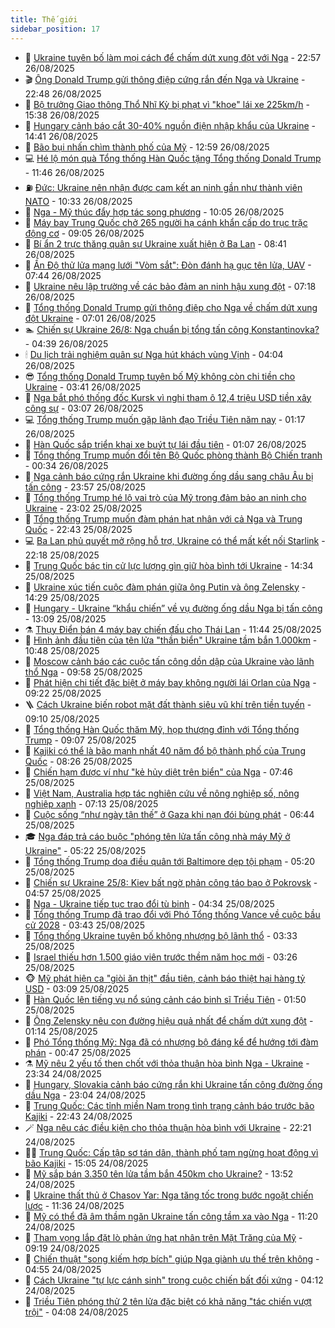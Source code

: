 ```yaml
---
title: Thế giới
sidebar_position: 17
---
```


<!-- dantri-the-gioi:START -->
- 🌋 [Ukraine tuyên bố làm mọi cách để chấm dứt xung đột với Nga](https://dantri.com.vn/the-gioi/ukraine-tuyen-bo-lam-moi-cach-de-cham-dut-xung-dot-voi-nga-20250827053503492.htm) - 22:57 26/08/2025
- 🎬 [Ông Donald Trump gửi thông điệp cứng rắn đến Nga và Ukraine](https://dantri.com.vn/the-gioi/ong-donald-trump-gui-thong-diep-cung-ran-den-nga-va-ukraine-20250827054406886.htm) - 22:48 26/08/2025
- 🧰 [Bộ trưởng Giao thông Thổ Nhĩ Kỳ bị phạt vì &quot;khoe&quot; lái xe 225km/h](https://dantri.com.vn/the-gioi/bo-truong-giao-thong-tho-nhi-ky-bi-phat-vi-khoe-lai-xe-225kmh-20250826223600833.htm) - 15:38 26/08/2025
- 🌋 [Hungary cảnh báo cắt 30-40% nguồn điện nhập khẩu của Ukraine](https://dantri.com.vn/the-gioi/hungary-canh-bao-cat-30-40-nguon-dien-nhap-khau-cua-ukraine-20250826213426668.htm) - 14:41 26/08/2025
- 🗽 [Bão bụi nhấn chìm thành phố của Mỹ](https://dantri.com.vn/the-gioi/bao-bui-nhan-chim-thanh-pho-cua-my-20250826195332905.htm) - 12:59 26/08/2025
- 💻 [Hé lộ món quà Tổng thống Hàn Quốc tặng Tổng thống Donald Trump](https://dantri.com.vn/the-gioi/he-lo-mon-qua-tong-thong-han-quoc-tang-tong-thong-donald-trump-20250826175257546.htm) - 11:46 26/08/2025
- ⛽️ [Đức: Ukraine nên nhận được cam kết an ninh gần như thành viên NATO](https://dantri.com.vn/the-gioi/duc-ukraine-nen-nhan-duoc-cam-ket-an-ninh-gan-nhu-thanh-vien-nato-20250826172251649.htm) - 10:33 26/08/2025
- 🤩 [Nga - Mỹ thúc đẩy hợp tác song phương](https://dantri.com.vn/the-gioi/nga-my-thuc-day-hop-tac-song-phuong-20250826165205452.htm) - 10:05 26/08/2025
- 🧐 [Máy bay Trung Quốc chở 265 người hạ cánh khẩn cấp do trục trặc động cơ](https://dantri.com.vn/the-gioi/may-bay-trung-quoc-cho-265-nguoi-ha-canh-khan-cap-do-truc-trac-dong-co-20250826155750210.htm) - 09:05 26/08/2025
- 🎊 [Bí ẩn 2 trực thăng quân sự Ukraine xuất hiện ở Ba Lan](https://dantri.com.vn/the-gioi/bi-an-2-truc-thang-quan-su-ukraine-xuat-hien-o-ba-lan-20250826153115939.htm) - 08:41 26/08/2025
- 📝 [Ấn Độ thử lửa mạng lưới &quot;Vòm sắt&quot;: Đòn đánh hạ gục tên lửa, UAV](https://dantri.com.vn/the-gioi/an-do-thu-lua-mang-luoi-vom-sat-don-danh-ha-guc-ten-lua-uav-20250826143001147.htm) - 07:44 26/08/2025
- 🤡 [Ukraine nêu lập trường về các bảo đảm an ninh hậu xung đột](https://dantri.com.vn/the-gioi/ukraine-neu-lap-truong-ve-cac-bao-dam-an-ninh-hau-xung-dot-20250826141325323.htm) - 07:18 26/08/2025
- 🥷 [Tổng thống Donald Trump gửi thông điệp cho Nga về chấm dứt xung đột Ukraine](https://dantri.com.vn/the-gioi/tong-thong-donald-trump-gui-thong-diep-cho-nga-ve-cham-dut-xung-dot-ukraine-20250826135113616.htm) - 07:01 26/08/2025
- 🏊 [Chiến sự Ukraine 26/8: Nga chuẩn bị tổng tấn công Konstantinovka?](https://dantri.com.vn/the-gioi/chien-su-ukraine-268-nga-chuan-bi-tong-tan-cong-konstantinovka-20250826111245652.htm) - 04:39 26/08/2025
- 🕯 [Du lịch trải nghiệm quân sự Nga hút khách vùng Vịnh](https://dantri.com.vn/the-gioi/du-lich-trai-nghiem-quan-su-nga-hut-khach-vung-vinh-20250826103817698.htm) - 04:04 26/08/2025
- 😎 [Tổng thống Donald Trump tuyên bố Mỹ không còn chi tiền cho Ukraine](https://dantri.com.vn/the-gioi/tong-thong-donald-trump-tuyen-bo-my-khong-con-chi-tien-cho-ukraine-20250826103029406.htm) - 03:41 26/08/2025
- 🌈 [Nga bắt phó thống đốc Kursk vì nghi tham ô 12,4 triệu USD tiền xây công sự](https://dantri.com.vn/the-gioi/nga-bat-pho-thong-doc-kursk-vi-nghi-tham-o-124-trieu-usd-tien-xay-cong-su-20250826095955416.htm) - 03:07 26/08/2025
- 💻 [Tổng thống Trump muốn gặp lãnh đạo Triều Tiên năm nay](https://dantri.com.vn/the-gioi/tong-thong-trump-muon-gap-lanh-dao-trieu-tien-nam-nay-20250826071359217.htm) - 01:17 26/08/2025
- 🤖 [Hàn Quốc sắp triển khai xe buýt tự lái đầu tiên](https://dantri.com.vn/the-gioi/han-quoc-sap-trien-khai-xe-buyt-tu-lai-dau-tien-20250826075847177.htm) - 01:07 26/08/2025
- 🦏 [Tổng thống Trump muốn đổi tên Bộ Quốc phòng thành Bộ Chiến tranh](https://dantri.com.vn/the-gioi/tong-thong-trump-muon-doi-ten-bo-quoc-phong-thanh-bo-chien-tranh-20250826073015307.htm) - 00:34 26/08/2025
- 🌁 [Nga cảnh báo cứng rắn Ukraine khi đường ống dầu sang châu Âu bị tấn công](https://dantri.com.vn/the-gioi/nga-canh-bao-cung-ran-ukraine-khi-duong-ong-dau-sang-chau-au-bi-tan-cong-20250826061254626.htm) - 23:57 25/08/2025
- 🐘 [Tổng thống Trump hé lộ vai trò của Mỹ trong đảm bảo an ninh cho Ukraine](https://dantri.com.vn/the-gioi/tong-thong-trump-he-lo-vai-tro-cua-my-trong-dam-bao-an-ninh-cho-ukraine-20250826055337040.htm) - 23:02 25/08/2025
- 🥷 [Tổng thống Trump muốn đàm phán hạt nhân với cả Nga và Trung Quốc](https://dantri.com.vn/the-gioi/tong-thong-trump-muon-dam-phan-hat-nhan-voi-ca-nga-va-trung-quoc-20250826053539445.htm) - 22:43 25/08/2025
- 💻 [Ba Lan phủ quyết mở rộng hỗ trợ, Ukraine có thể mất kết nối Starlink](https://dantri.com.vn/the-gioi/ba-lan-phu-quyet-mo-rong-ho-tro-ukraine-co-the-mat-ket-noi-starlink-20250826051114631.htm) - 22:18 25/08/2025
- 🎡 [Trung Quốc bác tin cử lực lượng gìn giữ hòa bình tới Ukraine](https://dantri.com.vn/the-gioi/trung-quoc-bac-tin-cu-luc-luong-gin-giu-hoa-binh-toi-ukraine-20250825191659395.htm) - 14:34 25/08/2025
- 🧰 [Ukraine xúc tiến cuộc đàm phán giữa ông Putin và ông Zelensky](https://dantri.com.vn/the-gioi/ukraine-xuc-tien-cuoc-dam-phan-giua-ong-putin-va-ong-zelensky-20250825212215374.htm) - 14:29 25/08/2025
- 🥸 [Hungary - Ukraine “khẩu chiến” về vụ đường ống dầu Nga bị tấn công](https://dantri.com.vn/the-gioi/hungary-ukraine-khau-chien-ve-vu-duong-ong-dau-nga-bi-tan-cong-20250825192552286.htm) - 13:09 25/08/2025
- ⚗️ [Thụy Điển bán 4 máy bay chiến đấu cho Thái Lan](https://dantri.com.vn/the-gioi/thuy-dien-ban-4-may-bay-chien-dau-cho-thai-lan-20250825184054317.htm) - 11:44 25/08/2025
- 🌮 [Hình ảnh đầu tiên của tên lửa &quot;thần biển&quot; Ukraine tầm bắn 1.000km](https://dantri.com.vn/the-gioi/hinh-anh-dau-tien-cua-ten-lua-than-bien-ukraine-tam-ban-1000km-20250825165732624.htm) - 10:48 25/08/2025
- 🎃 [Moscow cảnh báo các cuộc tấn công dồn dập của Ukraine vào lãnh thổ Nga](https://dantri.com.vn/the-gioi/moscow-canh-bao-cac-cuoc-tan-cong-don-dap-cua-ukraine-vao-lanh-tho-nga-20250825164610551.htm) - 09:58 25/08/2025
- 💫 [Phát hiện chi tiết đặc biệt ở máy bay không người lái Orlan của Nga](https://dantri.com.vn/the-gioi/phat-hien-chi-tiet-dac-biet-o-may-bay-khong-nguoi-lai-orlan-cua-nga-20250825160801887.htm) - 09:22 25/08/2025
- 🪜 [Cách Ukraine biến robot mặt đất thành siêu vũ khí trên tiền tuyến](https://dantri.com.vn/the-gioi/cach-ukraine-bien-robot-mat-dat-thanh-sieu-vu-khi-tren-tien-tuyen-20250825150956131.htm) - 09:10 25/08/2025
- 🌋 [Tổng thống Hàn Quốc thăm Mỹ, họp thượng đỉnh với Tổng thống Trump](https://dantri.com.vn/the-gioi/tong-thong-han-quoc-tham-my-hop-thuong-dinh-voi-tong-thong-trump-20250825104122187.htm) - 09:07 25/08/2025
- 🦏 [Kajiki có thể là bão mạnh nhất 40 năm đổ bộ thành phố của Trung Quốc](https://dantri.com.vn/the-gioi/kajiki-co-the-la-bao-manh-nhat-40-nam-do-bo-thanh-pho-cua-trung-quoc-20250825151354722.htm) - 08:26 25/08/2025
- 👀 [Chiến hạm được ví như &quot;kẻ hủy diệt trên biển&quot; của Nga](https://dantri.com.vn/the-gioi/chien-ham-duoc-vi-nhu-ke-huy-diet-tren-bien-cua-nga-20250825144241988.htm) - 07:46 25/08/2025
- 🧰 [Việt Nam, Australia hợp tác nghiên cứu về nông nghiệp số, nông nghiệp xanh](https://dantri.com.vn/the-gioi/viet-nam-australia-hop-tac-nghien-cuu-ve-nong-nghiep-so-nong-nghiep-xanh-20250825135411608.htm) - 07:13 25/08/2025
- 🚀 [Cuộc sống “như ngày tận thế” ở Gaza khi nạn đói bùng phát](https://dantri.com.vn/the-gioi/cuoc-song-nhu-ngay-tan-the-o-gaza-khi-nan-doi-bung-phat-20250825130307976.htm) - 06:44 25/08/2025
- 🎓 [Nga đáp trả cáo buộc &quot;phóng tên lửa tấn công nhà máy Mỹ ở Ukraine&quot;](https://dantri.com.vn/the-gioi/nga-dap-tra-cao-buoc-phong-ten-lua-tan-cong-nha-may-my-o-ukraine-20250825120517819.htm) - 05:22 25/08/2025
- 🥸 [Tổng thống Trump dọa điều quân tới Baltimore dẹp tội phạm](https://dantri.com.vn/the-gioi/tong-thong-trump-doa-dieu-quan-toi-baltimore-dep-toi-pham-20250825091643075.htm) - 05:20 25/08/2025
- 🦅 [Chiến sự Ukraine 25/8: Kiev bất ngờ phản công táo bạo ở Pokrovsk](https://dantri.com.vn/the-gioi/chien-su-ukraine-258-kiev-bat-ngo-phan-cong-tao-bao-o-pokrovsk-20250825113511387.htm) - 04:57 25/08/2025
- 🤭 [Nga - Ukraine tiếp tục trao đổi tù binh](https://dantri.com.vn/the-gioi/nga-ukraine-tiep-tuc-trao-doi-tu-binh-20250825094557457.htm) - 04:34 25/08/2025
- 🤖 [Tổng thống Trump đã trao đổi với Phó Tổng thống Vance về cuộc bầu cử 2028](https://dantri.com.vn/the-gioi/tong-thong-trump-da-trao-doi-voi-pho-tong-thong-vance-ve-cuoc-bau-cu-2028-20250825101500865.htm) - 03:43 25/08/2025
- 🐲 [Tổng thống Ukraine tuyên bố không nhượng bộ lãnh thổ](https://dantri.com.vn/the-gioi/tong-thong-ukraine-tuyen-bo-khong-nhuong-bo-lanh-tho-20250825095508840.htm) - 03:33 25/08/2025
- 🫣 [Israel thiếu hơn 1.500 giáo viên trước thềm năm học mới](https://dantri.com.vn/the-gioi/israel-thieu-hon-1500-giao-vien-truoc-them-nam-hoc-moi-20250825102402024.htm) - 03:26 25/08/2025
- 🐵 [Mỹ phát hiện ca &quot;giòi ăn thịt&quot; đầu tiên, cảnh báo thiệt hại hàng tỷ USD](https://dantri.com.vn/the-gioi/my-phat-hien-ca-gioi-an-thit-dau-tien-canh-bao-thiet-hai-hang-ty-usd-20250825100021819.htm) - 03:09 25/08/2025
- 🫶 [Hàn Quốc lên tiếng vụ nổ súng cảnh cáo binh sĩ Triều Tiên](https://dantri.com.vn/the-gioi/han-quoc-len-tieng-vu-no-sung-canh-cao-binh-si-trieu-tien-20250825074813776.htm) - 01:50 25/08/2025
- 💃 [Ông Zelensky nêu con đường hiệu quả nhất để chấm dứt xung đột](https://dantri.com.vn/the-gioi/ong-zelensky-neu-con-duong-hieu-qua-nhat-de-cham-dut-xung-dot-20250825063125773.htm) - 01:14 25/08/2025
- 💫 [Phó Tổng thống Mỹ: Nga đã có nhượng bộ đáng kể để hướng tới đàm phán](https://dantri.com.vn/the-gioi/pho-tong-thong-my-nga-da-co-nhuong-bo-dang-ke-de-huong-toi-dam-phan-20250825073357635.htm) - 00:47 25/08/2025
- ⚗️ [Mỹ nêu 2 yếu tố then chốt với thỏa thuận hòa bình Nga - Ukraine](https://dantri.com.vn/the-gioi/my-neu-2-yeu-to-then-chot-voi-thoa-thuan-hoa-binh-nga-ukraine-20250825061439236.htm) - 23:34 24/08/2025
- 🥷 [Hungary, Slovakia cảnh báo cứng rắn khi Ukraine tấn công đường ống dầu Nga](https://dantri.com.vn/the-gioi/hungary-slovakia-canh-bao-cung-ran-khi-ukraine-tan-cong-duong-ong-dau-nga-20250825054912761.htm) - 23:04 24/08/2025
- 🥸 [Trung Quốc: Các tỉnh miền Nam trong tình trạng cảnh báo trước bão Kajiki](https://dantri.com.vn/the-gioi/trung-quoc-cac-tinh-mien-nam-trong-tinh-trang-canh-bao-truoc-bao-kajiki-20250825054042903.htm) - 22:43 24/08/2025
- 🪄 [Nga nêu các điều kiện cho thỏa thuận hòa bình với Ukraine](https://dantri.com.vn/the-gioi/nga-neu-cac-dieu-kien-cho-thoa-thuan-hoa-binh-voi-ukraine-20250825051623410.htm) - 22:21 24/08/2025
- 🧑‍💻 [Trung Quốc: Cấp tập sơ tán dân, thành phố tạm ngừng hoạt động vì bão Kajiki](https://dantri.com.vn/the-gioi/trung-quoc-cap-tap-so-tan-dan-thanh-pho-tam-ngung-hoat-dong-vi-bao-kajiki-20250824220036326.htm) - 15:05 24/08/2025
- 🤭 [Mỹ sắp bán 3.350 tên lửa tầm bắn 450km cho Ukraine?](https://dantri.com.vn/the-gioi/my-sap-ban-3350-ten-lua-tam-ban-450km-cho-ukraine-20250824192737133.htm) - 13:52 24/08/2025
- 🗽 [Ukraine thất thủ ở Chasov Yar: Nga tăng tốc trong bước ngoặt chiến lược](https://dantri.com.vn/the-gioi/ukraine-that-thu-o-chasov-yar-nga-tang-toc-trong-buoc-ngoat-chien-luoc-20250803122045726.htm) - 11:36 24/08/2025
- 🤖 [Mỹ có thể đã âm thầm ngăn Ukraine tấn công tầm xa vào Nga](https://dantri.com.vn/the-gioi/my-co-the-da-am-tham-ngan-ukraine-tan-cong-tam-xa-vao-nga-20250824124702771.htm) - 11:20 24/08/2025
- 🌈 [Tham vọng lắp đặt lò phản ứng hạt nhân trên Mặt Trăng của Mỹ](https://dantri.com.vn/the-gioi/tham-vong-lap-dat-lo-phan-ung-hat-nhan-tren-mat-trang-cua-my-20250824052929668.htm) - 09:19 24/08/2025
- 🤩 [Chiến thuật &quot;song kiếm hợp bích&quot; giúp Nga giành ưu thế trên không](https://dantri.com.vn/the-gioi/chien-thuat-song-kiem-hop-bich-giup-nga-gianh-uu-the-tren-khong-20250824111242976.htm) - 04:55 24/08/2025
- 🤗 [Cách Ukraine &quot;tự lực cánh sinh&quot; trong cuộc chiến bất đối xứng](https://dantri.com.vn/the-gioi/cach-ukraine-tu-luc-canh-sinh-trong-cuoc-chien-bat-doi-xung-20250824021003674.htm) - 04:12 24/08/2025
- 🙉 [Triều Tiên phóng thử 2 tên lửa đặc biệt có khả năng &quot;tác chiến vượt trội&quot;](https://dantri.com.vn/the-gioi/trieu-tien-phong-thu-2-ten-lua-dac-biet-co-kha-nang-tac-chien-vuot-troi-20250824073645559.htm) - 04:08 24/08/2025<!-- dantri-the-gioi:END -->
